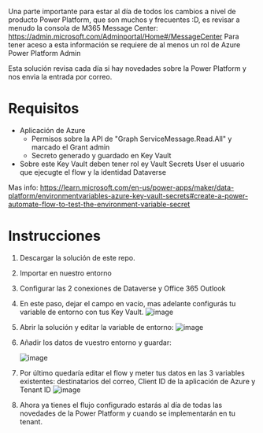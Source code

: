 Una parte importante para estar al día de todos los cambios a nivel de producto Power Platform, que son muchos y frecuentes :D, es revisar a menudo la consola de M365 Message Center: https://admin.microsoft.com/Adminportal/Home#/MessageCenter
Para tener aceso a esta información se requiere de al menos un rol de Azure Power Platform Admin

Esta solución revisa cada día si hay novedades sobre la Power Platform y nos envia la entrada por correo.

# Requisitos
- Aplicación de Azure
  -   Permisos sobre la API de "Graph ServiceMessage.Read.All" y marcado el Grant admin
  -   Secreto generado y guardado en Key Vault
-   Sobre este Key Vault deben tener rol ey Vault Secrets User el usuario que ejecugte el flow y la identidad Dataverse

Mas info:
https://learn.microsoft.com/en-us/power-apps/maker/data-platform/environmentvariables-azure-key-vault-secrets#create-a-power-automate-flow-to-test-the-environment-variable-secret

# Instrucciones
1. Descargar la solución de este repo.
2. Importar en nuestro entorno
3. Configurar las 2 conexiones de Dataverse y Office 365 Outlook
4. En este paso, dejar el campo en vacío, mas adelante configurás tu variable de entorno con tus Key Vault.
![image](https://github.com/user-attachments/assets/3dd54164-fd7a-4618-b015-ccd08d240186)
5. Abrir la solución y editar la variable de entorno:
   ![image](https://github.com/user-attachments/assets/0eb2b946-efd1-49d2-99f3-92bfa5061440)

7. Añadir los datos de vuestro entorno y guardar:

   ![image](https://github.com/user-attachments/assets/ffc7d5ce-fecc-4fc0-bc28-645720e7d565)
8. Por último quedaría editar el flow y meter tus datos en las 3 variables existentes: destinatarios del correo, Client ID de la aplicación de Azure y Tenant ID
![image](https://github.com/user-attachments/assets/52b17c0d-9f5d-4da6-a972-4e683bd9907e)
9. Ahora ya tienes el flujo configurado estarás al día de todas las novedades de la Power Platform y cuando se implementarán en tu tenant.
